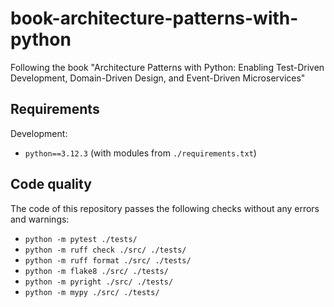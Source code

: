 # book-architecture-patterns-with-python

Following the book "Architecture Patterns with Python: Enabling Test-Driven
Development, Domain-Driven Design, and Event-Driven Microservices"

## Requirements

Development:

* `python==3.12.3` (with modules from `./requirements.txt`)

## Code quality

The code of this repository passes the following checks without any errors
and warnings:

* `python -m pytest ./tests/`
* `python -m ruff check ./src/ ./tests/`
* `python -m ruff format ./src/ ./tests/`
* `python -m flake8 ./src/ ./tests/`
* `python -m pyright ./src/ ./tests/`
* `python -m mypy ./src/ ./tests/`
